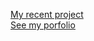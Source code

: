 <a href="https://omar-khalid001.github.io/Project/">My recent project</a><br>
<a href="https://omar-khalid001.github.io/OmarPortfolio/">See my porfolio</a>
